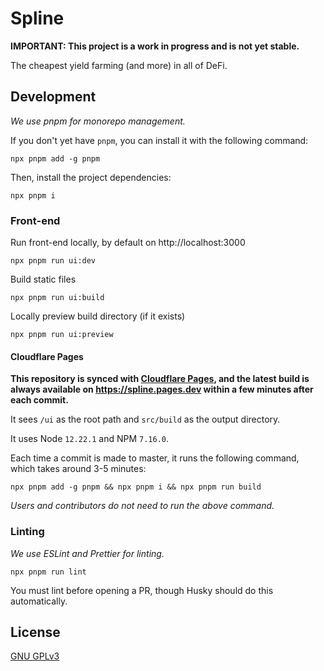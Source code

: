 # Spline

**IMPORTANT: This project is a work in progress and is not yet stable.**

The cheapest yield farming (and more) in all of DeFi.

## Development

_We use pnpm for monorepo management._

If you don't yet have `pnpm`, you can install it with the following command:

```
npx pnpm add -g pnpm
```

Then, install the project dependencies:

```
npx pnpm i
```

### Front-end

Run front-end locally, by default on http://localhost:3000

```
npx pnpm run ui:dev
```

Build static files

```
npx pnpm run ui:build
```

Locally preview build directory (if it exists)

```
npx pnpm run ui:preview
```

#### Cloudflare Pages

**This repository is synced with [Cloudflare Pages](https://pages.cloudflare.com), and the latest build is always available on https://spline.pages.dev within a few minutes after each commit.**

It sees `/ui` as the root path and `src/build` as the output directory.

It uses Node `12.22.1` and NPM `7.16.0`.

Each time a commit is made to master, it runs the following command, which takes around 3-5 minutes:

```
npx pnpm add -g pnpm && npx pnpm i && npx pnpm run build
```

_Users and contributors do not need to run the above command._

### Linting

_We use ESLint and Prettier for linting._

```
npx pnpm run lint
```

You must lint before opening a PR, though Husky should do this automatically.

## License

[GNU GPLv3](https://www.gnu.org/licenses/gpl-3.0.html)
